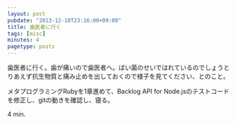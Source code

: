 ```yaml
---
layout: post
pubdate: "2013-12-10T23:16:00+09:00"
title: 歯医者に行く
tags: [misc]
minutes: 4
pagetype: posts
---
```

歯医者に行く。歯が痛いので歯医者へ。ばい菌のせいではれているのでしょうとりあえず抗生物質と痛み止めを出しておくので様子を見てください、とのこと。

メタプログラミングRubyを1章進めて、Backlog API for Node.jsのテストコードを修正し、gitの動きを確認し、寝る。

4 min.
